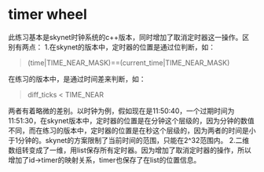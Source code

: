 ﻿# timer wheel
此练习基本是skynet时钟系统的c++版本，同时增加了取消定时器这一操作。区别有两点：
1.在skynet的版本中，定时器的位置是通过位判断，如：
>(time|TIME_NEAR_MASK)==(current_time|TIME_NEAR_MASK)

在练习的版本中，是通过时间差来判断，如：
>diff_ticks < TIME_NEAR

两者有着略微的差别。以时钟为例，假如现在是11:50:40，一个过期时间为11:51:30，在skynet版本中，定时器的位置是在分钟这个层级的，因为分钟的数值不同，而在练习的版本中，定时器的位置是在秒这个层级的，因为两者的时间是小于1分钟的。skynet的方案限制了当前时间的范围，只能在2^32范围内。
2.二维数组转变成了一维，用list保存所有定时器。因为增加了取消定时器的操作，所以增加了id->timer的映射关系，timer也保存了在list的位置信息。